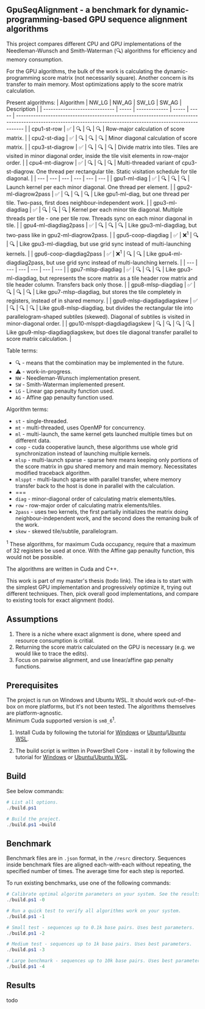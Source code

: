 ## GpuSeqAlignment - a benchmark for dynamic-programming-based GPU sequence alignment algorithms
This project compares different CPU and GPU implementations of the Needleman-Wunsch and Smith-Waterman (🔍) algorithms for efficiency and memory consumption.

For the GPU algorithms, the bulk of the work is calculating the dynamic-programming score matrix (not necessarily square). Another concern is its transfer to main memory. Most optimizations apply to the score matrix calculation.

Present algorithms:
| Algorithm                     | NW_LG | NW_AG         | SW_LG | SW_AG | Description                                                                                                                                                     |
| ----------------------------- | ----- | ------------- | ----- | ----- | --------------------------------------------------------------------------------------------------------------------------------------------------------------- |
| cpu1-st-row                   | ✅     | 🔍             | 🔍     | 🔍     | Row-major calculation of score matrix.                                                                                                                          |
| cpu2-st-diag                  | ✅     | 🔍             | 🔍     | 🔍     | Minor diagonal calculation of score matrix.                                                                                                                     |
| cpu3-st-diagrow               | ✅     | 🔍             | 🔍     | 🔍     | Divide matrix into tiles. Tiles are visited in minor diagonal order, inside the tile visit elements in row-major order.                                         |
| cpu4-mt-diagrow               | ✅     | 🔍             | 🔍     | 🔍     | Multi-threaded variant of cpu3-st-diagrow. One thread per rectangular tile. Static visitation schedule for tile diagonal.                                       |
| ---                           | ---   | ---           | ---   | ---   | ---                                                                                                                                                             |
| gpu1-ml-diag                  | ✅     | 🔍             | 🔍     | 🔍     | Launch kernel per each minor diagonal. One thread per element.                                                                                                  |
| gpu2-ml-diagrow2pass          | ✅     | 🔍             | 🔍     | 🔍     | Like gpu1-ml-diag, but one thread per tile. Two-pass, first does neighbour-independent work.                                                                    |
| gpu3-ml-diagdiag              | ✅     | 🔍             | 🔍     | 🔍     | Kernel per each minor tile diagonal. Multiple threads per tile - one per tile row. Threads sync on each minor diagonal in tile.                                 |
| gpu4-ml-diagdiag2pass         | ✅     | 🔍             | 🔍     | 🔍     | Like gpu3-ml-diagdiag, but two-pass like in gpu2-ml-diagrow2pass.                                                                                               |
| gpu5-coop-diagdiag            | ✅     | ❌<sup>1</sup> | 🔍     | 🔍     | Like gpu3-ml-diagdiag, but use grid sync instead of multi-launching kernels.                                                                                    |
| gpu6-coop-diagdiag2pass       | ✅     | ❌<sup>1</sup> | 🔍     | 🔍     | Like gpu4-ml-diagdiag2pass, but use grid sync instead of multi-launching kernels.                                                                               |
| ---                           | ---   | ---           | ---   | ---   | ---                                                                                                                                                             |
| gpu7-mlsp-diagdiag            | ✅     | 🔍             | 🔍     | 🔍     | Like gpu3-ml-diagdiag, but represents the score matrix as a tile header row matrix and tile header column. Transfers back only those.                           |
| gpu8-mlsp-diagdiag            | ✅     | 🔍             | 🔍     | 🔍     | Like gpu7-mlsp-diagdiag, but stores the tile completely in registers, instead of in shared memory.                                                              |
| gpu9-mlsp-diagdiagdiagskew    | ✅     | 🔍             | 🔍     | 🔍     | Like gpu8-mlsp-diagdiag, but divides the rectangular tile into parallelogram-shaped subtiles (skewed). Diagonal of subtiles is visited in minor-diagonal order. |
| gpu10-mlsppt-diagdiagdiagskew | 🔍     | 🔍             | 🔍     | 🔍     | Like gpu9-mlsp-diagdiagdiagskew, but does tile diagonal transfer parallel to score matrix calculation.                                                          |

Table terms:
- 🔍 - means that the combination may be implemented in the future.  
- ⚠️ - work-in-progress.
- `NW` - Needleman-Wunsch implementation present.
- `SW` - Smith-Waterman implemented present.
- `LG` - Linear gap penaulty function used.
- `AG` - Affine gap penaulty function used.

Algorithm terms:
- `st` - single-threaded.
- `mt` - multi-threaded, uses OpenMP for concurrency.
- `ml` - multi-launch, the same kernel gets launched multiple times but on different data.
- `coop` - cuda cooperative launch, these algorithms use whole grid synchronization instead of launching multiple kernels.
- `mlsp` - multi-launch sparse - sparse here means keeping only portions of the score matrix in gpu shared memory and main memory. Necessitates modified traceback algorithm.
- `mlsppt` - multi-launch sparse with parallel transfer, where memory transfer back to the host is done in parallel with the calculation.
- ===
- `diag` - minor-diagonal order of calculating matrix elements/tiles.
- `row` - row-major order of calculating matrix elements/tiles.
- `2pass` - uses two kernels, the first partially initializes the matrix doing neighbour-independent work, and the second does the remaning bulk of the work.
- `skew` - skewed tile/subtile, parallelogram.

<sup>1</sup> These algorithms, for maximum Cuda occupancy, require that a maximum of 32 registers be used at once. With the Affine gap penaulty function, this would not be possible.

The algorithms are written in Cuda and C++.

This work is part of my master's thesis (todo link). The idea is to start with the simplest GPU implementation and progressively optimize it, trying out different techniques. Then, pick overall good implementations, and compare to existing tools for exact alignment (todo).

## Assumptions
1. There is a niche where exact alignment is done, where speed and resource consumption is critial.
2. Returning the score matrix calculated on the GPU is necessary (e.g. we would like to trace the edits).
3. Focus on pairwise alignment, and use linear/affine gap penalty functions.

## Prerequisites
The project is run on Windows and Ubuntu WSL. It should work out-of-the-box on more platforms, but it's not been tested. The algorithms themselves are platform-agnostic.  
Minimum Cuda supported version is `sm8_6`<sup>1</sup>.

1. Install Cuda by following the tutorial for [Windows](https://docs.nvidia.com/cuda/cuda-installation-guide-microsoft-windows/) or [Ubuntu](https://docs.nvidia.com/cuda/cuda-installation-guide-linux/)/[Ubuntu WSL](https://docs.nvidia.com/cuda/wsl-user-guide/index.html#getting-started-with-cuda-on-wsl-2).

2. The build script is written in PowerShell Core - install it by following the tutorial for [Windows](https://learn.microsoft.com/en-us/powershell/scripting/install/installing-powershell-on-windows?view=powershell-7.4) or [Ubuntu/Ubuntu WSL](https://learn.microsoft.com/en-us/powershell/scripting/install/install-ubuntu?view=powershell-7.4).

## Build
See below commands:

```PowerShell
# List all options.
./build.ps1

# Build the project.
./build.ps1 =build
```

## Benchmark
Benchmark files are in `.json` format, in the `/resrc` directory. Sequences inside benchmark files are aligned each-with-each without repeating, the specified number of times. The average time for each step is reported.

To run existing benchmarks, use one of the following commands:

```PowerShell
# Calibrate optimal algoritm parameters on your system. See the results in the '/logs' directory.
./build.ps1 -0

# Run a quick test to verify all algorithms work on your system.
./build.ps1 -1

# Small test - sequences up to 0.1k base pairs. Uses best parameters.
./build.ps1 -2

# Medium test - sequences up to 1k base pairs. Uses best parameters.
./build.ps1 -3

# Large benchmark - sequences up to 10k base pairs. Uses best parameters.
./build.ps1 -4
```

## Results
todo
